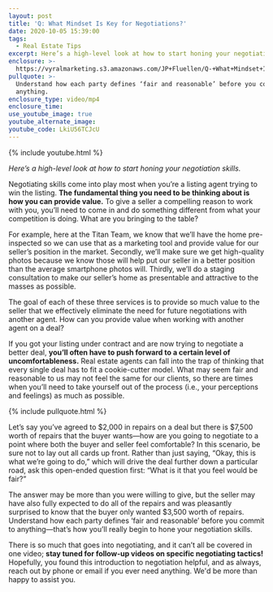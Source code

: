 ```yaml
---
layout: post
title: 'Q: What Mindset Is Key for Negotiations?'
date: 2020-10-05 15:39:00
tags:
  - Real Estate Tips
excerpt: Here’s a high-level look at how to start honing your negotiation skills.
enclosure: >-
  https://vyralmarketing.s3.amazonaws.com/JP+Fluellen/Q-+What+Mindset+Is+Key+for+Negotiations_.mp4
pullquote: >-
  Understand how each party defines ‘fair and reasonable’ before you commit to
  anything.
enclosure_type: video/mp4
enclosure_time:
use_youtube_image: true
youtube_alternate_image:
youtube_code: LkiU56TCJcU
---
```


{% include youtube.html %}

*Here’s a high-level look at how to start honing your negotiation skills.*

Negotiating skills come into play most when you’re a listing agent trying to win the listing. **The fundamental thing you need to be thinking about is how you can provide value.** To give a seller a compelling reason to work with you, you’ll need to come in and do something different from what your competition is doing. What are you bringing to the table?&nbsp;

For example, here at the Titan Team, we know that we’ll have the home pre-inspected so we can use that as a marketing tool and provide value for our seller’s position in the market. Secondly, we’ll make sure we get high-quality photos because we know those will help put our seller in a better position than the average smartphone photos will. Thirdly, we’ll do a staging consultation to make our seller’s home as presentable and attractive to the masses as possible.

The goal of each of these three services is to provide so much value to the seller that we effectively eliminate the need for future negotiations with another agent. How can you provide value when working with another agent on a deal?&nbsp;

If you got your listing under contract and are now trying to negotiate a better deal, **you’ll often have to push forward to a certain level of uncomfortableness.** Real estate agents can fall into the trap of thinking that every single deal has to fit a cookie-cutter model. What may seem fair and reasonable to us may not feel the same for our clients, so there are times when you’ll need to take yourself out of the process (i.e., your perceptions and feelings) as much as possible.

{% include pullquote.html %}

Let’s say you’ve agreed to $2,000 in repairs on a deal but there is $7,500 worth of repairs that the buyer wants—how are you going to negotiate to a point where both the buyer and seller feel comfortable? In this scenario, be sure not to lay out all cards up front. Rather than just saying, “Okay, this is what we’re going to do,” which will drive the deal further down a particular road, ask this open-ended question first: “What is it that you feel would be fair?”&nbsp;

The answer may be more than you were willing to give, but the seller may have also fully expected to do all of the repairs and was pleasantly surprised to know that the buyer only wanted $3,500 worth of repairs. Understand how each party defines ‘fair and reasonable’ before you commit to anything—that’s how you’ll really begin to hone your negotiation skills.&nbsp;

There is so much that goes into negotiating, and it can’t all be covered in one video; **stay tuned for follow-up videos on specific negotiating tactics\!** Hopefully, you found this introduction to negotiation helpful, and as always, reach out by phone or email if you ever need anything. We'd be more than happy to assist you.